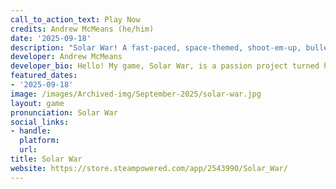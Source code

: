 ```yaml
---
call_to_action_text: Play Now
credits: Andrew McMeans (he/him)
date: '2025-09-18'
description: "Solar War! A fast-paced, space-themed, shoot-em-up, bullet hell, arcade style game where players attempt to shoot and weave through a horde of enemy planets in a bid to survive just a little bit longer.<br><br>The planets have orbited peacefully for countless millennia. But then… BOOM! Now all orbital bodies are free to move independent of gravity (and they can respawn when defeated too.) You're The Earth… good luck!"
developer: Andrew McMeans
developer_bio: Hello! My game, Solar War, is a passion project turned honors capstone project that I have developed over the course of 5 years. I enjoy making games, viewing it as my hobby, and I have some ideas on other games that I would like to make in the future!
featured_dates:
- '2025-09-18'
image: /images/Archived-img/September-2025/solar-war.jpg
layout: game
pronunciation: Solar War
social_links:
- handle: 
  platform: 
  url: 
title: Solar War
website: https://store.steampowered.com/app/2543990/Solar_War/
---
```

